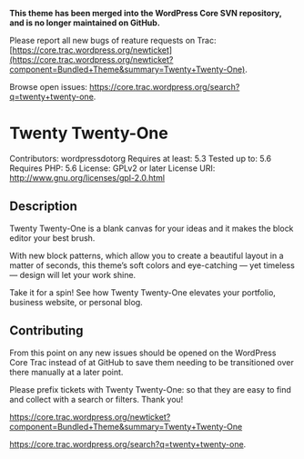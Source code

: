 **This theme has been merged into the WordPress Core SVN repository, and is no longer maintained on GitHub.**

Please report all new bugs of reature requests on Trac: [https://core.trac.wordpress.org/newticket](https://core.trac.wordpress.org/newticket?component=Bundled+Theme&summary=Twenty+Twenty-One).

Browse open issues: https://core.trac.wordpress.org/search?q=twenty+twenty-one.

# Twenty Twenty-One

Contributors: wordpressdotorg
Requires at least: 5.3
Tested up to: 5.6
Requires PHP: 5.6
License: GPLv2 or later
License URI: http://www.gnu.org/licenses/gpl-2.0.html

## Description

Twenty Twenty-One is a blank canvas for your ideas and it makes the block editor your best brush.

With new block patterns, which allow you to create a beautiful layout in a matter of seconds, this theme’s soft colors and eye-catching — yet timeless — design will let your work shine.

Take it for a spin! See how Twenty Twenty-One elevates your portfolio, business website, or personal blog.

## Contributing


From this point on any new issues should be opened on the WordPress Core Trac instead of at GitHub to save them needing to be transitioned over there manually at a later point.

Please prefix tickets with Twenty Twenty-One: so that they are easy to find and collect with a search or filters. Thank you!

https://core.trac.wordpress.org/newticket?component=Bundled+Theme&summary=Twenty+Twenty-One

https://core.trac.wordpress.org/search?q=twenty+twenty-one.
